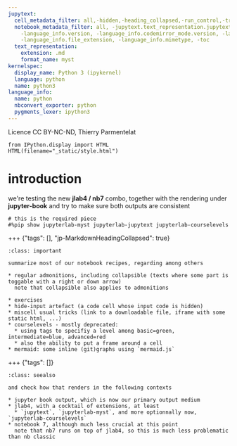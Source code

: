 ```yaml
---
jupytext:
  cell_metadata_filter: all,-hidden,-heading_collapsed,-run_control,-trusted
  notebook_metadata_filter: all, -jupytext.text_representation.jupytext_version, -jupytext.text_representation.format_version,
    -language_info.version, -language_info.codemirror_mode.version, -language_info.codemirror_mode,
    -language_info.file_extension, -language_info.mimetype, -toc
  text_representation:
    extension: .md
    format_name: myst
kernelspec:
  display_name: Python 3 (ipykernel)
  language: python
  name: python3
language_info:
  name: python
  nbconvert_exporter: python
  pygments_lexer: ipython3
---
```


Licence CC BY-NC-ND, Thierry Parmentelat

```{code-cell} ipython3
from IPython.display import HTML
HTML(filename="_static/style.html")
```

# introduction

we're testing the new **jlab4 / nb7** combo, together with the rendering under **jupyter-book** and try to make sure both outputs are consistent

```{code-cell} ipython3
# this is the required piece
#%pip show jupyterlab-myst jupyterlab-jupytext jupyterlab-courselevels
```

+++ {"tags": [], "jp-MarkdownHeadingCollapsed": true}

````{admonition} what we do in this series of sample notebooks
:class: important

summarize most of our notebook recipes, regarding among others

* regular admonitions, including collapsible (texts where some part is toggable with a right or down arrow)
  note that collapsible also applies to admonitions

* exercises
* hide-input artefact (a code cell whose input code is hidden)
* miscell usual tricks (link to a downloadable file, iframe with some static html, ...)
* courselevels - mostly deprecated:
  * using tags to specifiy a level among basic=green, intermediate=blue, advanced=red
  * also the ability to put a frame around a cell
* mermaid: some inline (git)graphs using `mermaid.js`
````

+++ {"tags": []}

````{admonition} for what targets
:class: seealso

and check how that renders in the following contexts

* jupyter book output, which is now our primary output medium
* jlab4, with a cocktail of extensions, at least
  * `jupytext`, `jupyterlab-myst`, and more optionnally now, `jupyterlab-courselevels`
* notebook 7, although much less crucial at this point  
  note that nb7 runs on top of jlab4, so this is much less problematic than nb classic
````
